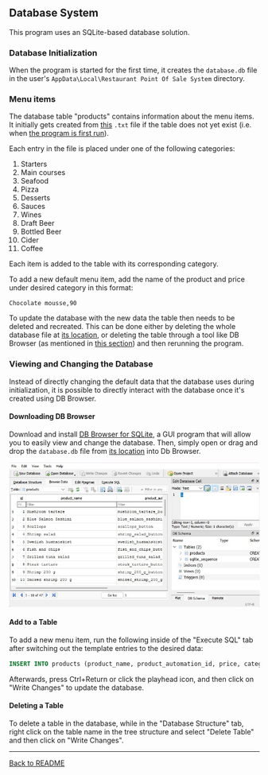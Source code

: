 ## Database System
This program uses an SQLite-based database solution.

### Database Initialization
When the program is started for the first time, it creates the ``database.db`` file in the user's ``AppData\Local\Restaurant Point Of Sale System`` directory.

### Menu items
The database table "products" contains information about the menu items.
It initially gets created from [this](../PointOfSaleSystem/PointOfSaleSystem/InitialProductsData.txt) ``.txt`` file if the table does not yet exist (i.e. when [the program is first run](#database-initialization)).

Each entry in the file is placed under one of the following categories:

1. Starters
2. Main courses
3. Seafood
4. Pizza
5. Desserts
6. Sauces
7. Wines
8. Draft Beer
9. Bottled Beer
10. Cider
11. Coffee

Each item is added to the table with its corresponding category.

To add a new default menu item, add the name of the product and price under desired category in this format:

```
Chocolate mousse,90
```

To update the database with the new data the table then needs to be deleted and recreated.
This can be done either by deleting the whole database file at [its location](#database-initialization), or deleting the table through a tool like DB Browser (as mentioned in [this section](#deleting-a-table)) and then rerunning the program.

### Viewing and Changing the Database
Instead of directly changing the default data that the database uses during initialization, it is possible to directly interact with the database once it's created using DB Browser.

#### Downloading DB Browser
Download and install [DB Browser for SQLite](https://sqlitebrowser.org/dl/), a GUI program that will allow you to easily view and change the database.
Then, simply open or drag and drop the ``database.db`` file from [its location](#database-initialization) into Db Browser.

![DB Browser](images/dbBrowser.jpg)

#### Add to a Table
To add a new menu item, run the following inside of the "Execute SQL" tab after switching out the template entries to the desired data:

```SQL
INSERT INTO products (product_name, product_automation_id, price, category_id) VALUES ("Chocolate mousse", "chocolate_mousse_button", 90, 5);
```

Afterwards, press Ctrl+Return or click the playhead icon, and then click on "Write Changes" to update the database.

#### Deleting a Table
To delete a table in the database, while in the "Database Structure" tab, right click on the table name in the tree structure and select "Delete Table" and then click on "Write Changes".

---

[Back to README](../README.md)